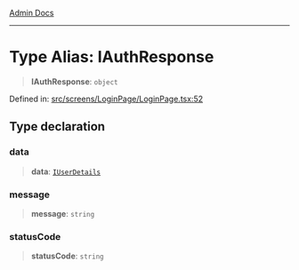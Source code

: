 [Admin Docs](/)

***

# Type Alias: IAuthResponse

> **IAuthResponse**: `object`

Defined in: [src/screens/LoginPage/LoginPage.tsx:52](https://github.com/PalisadoesFoundation/talawa-admin/blob/main/src/screens/LoginPage/LoginPage.tsx#L52)

## Type declaration

### data

> **data**: [`IUserDetails`](IUserDetails.md)

### message

> **message**: `string`

### statusCode

> **statusCode**: `string`
